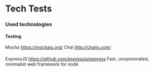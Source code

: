 # Tech Tests

### Used technologies

#### Testing
Mocha https://mochajs.org/
Chai http://chaijs.com/

####
ExpressJS https://github.com/expressjs/express
Fast, unopinionated, minimalist web framework for node
